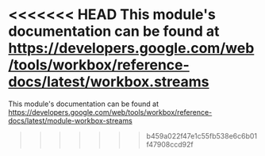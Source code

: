 <<<<<<< HEAD
This module's documentation can be found at https://developers.google.com/web/tools/workbox/reference-docs/latest/workbox.streams
=======
This module's documentation can be found at https://developers.google.com/web/tools/workbox/reference-docs/latest/module-workbox-streams
>>>>>>> b459a022f47e1c55fb538e6c6b01f47908ccd92f
